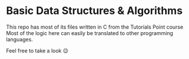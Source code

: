 # Basic Data Structures & Algorithms

This repo has most of its files written in C from the Tutorials Point course
Most of the logic here can easily be translated to other programming languages.

Feel free to take a look 😉